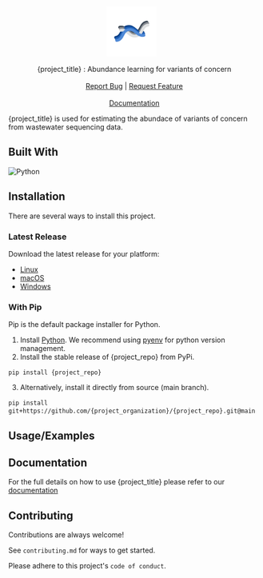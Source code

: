 
<br />
<div align="center">
   <a href="https://github.com/{project_organization}/{project_repo}" style="display: inline-flex; align-items: center; text-decoration: none;">
    <img src="assets/logo.svg" alt="Logo" width="100" height="100" style="margin-right: 10px;">
  </a>

  <p align="center">
     {project_title} : Abundance learning for variants of concern
    <br />
    <br />
    <a href="https://github.com/{project_organization}/{project_repo}/issues">Report Bug</a>
    |
    <a href="https://github.com/{project_organization}/{project_repo}/issues">Request Feature</a>
    <br />
    <br />
    <a href="https://github.com/{project_organization}/{project_repo}"> Documentation </a>

  </p>
</div>

{project_title} is used for estimating the abundace of variants of concern from wastewater sequencing data.

## Built With

![Python](https://img.shields.io/badge/python-3670A0?style=for-the-badge&logo=python&logoColor=ffdd54) 
## Installation
There are several ways to install this project. 

### Latest Release
Download the latest release for your platform:

- [Linux](https://github.com/{project_organization}/{project_repo}/releases/latest/download/{project_repo}-linux-{project_version})
- [macOS](https://github.com/{project_organization}/{project_repo}/releases/latest/download/{project_repo}-macos-{project_version})
- [Windows](https://github.com/{project_organization}/{project_repo}/releases/latest/download/{project_repo}-windows-{project_version})

### With Pip
Pip is the default package installer for Python. 

1. Install [Python](https://www.python.org/downloads/). We recommend using [pyenv](https://github.com/pyenv/pyenv) for python version management.
2. Install the stable release of {project_repo} from PyPi. 
```
pip install {project_repo}
``` 
3. Alternatively, install it directly from source (main branch).
```
pip install git+https://github.com/{project_organization}/{project_repo}.git@main
``` 
## Usage/Examples

<!-- To be filled -->


## Documentation

For the full details on how to use {project_title} please refer to our [documentation]({project_documentation_url})

## Contributing

Contributions are always welcome!

See `contributing.md` for ways to get started.

Please adhere to this project's `code of conduct`.


